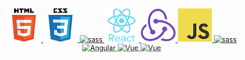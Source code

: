 
<div align="center">
  <a href="https://www.w3.org/html/" target="_blank" title rel="noreferrer"> 
     <img src="https://raw.githubusercontent.com/devicons/devicon/master/icons/html5/html5-original-wordmark.svg" alt="html5" width="70" height="70"/> 
  </a>
  <a href="https://www.w3schools.com/css/" target="_blank" title rel="noreferrer"> 
    <img src="https://raw.githubusercontent.com/devicons/devicon/master/icons/css3/css3-original-wordmark.svg" alt="css3" width="70" height="70"/> 
  </a>
  <a href="https://sass-lang.com" target="_blank" title rel="noreferrer"> 
    <img src="https://sass-scss.ru/assets/img/styleguide/seal-color-aef0354c.png" alt="sass" width="70" height="70"/> 
  </a>  
  <a href="https://reactjs.org/" target="_blank" title rel="noreferrer"> 
    <img src="https://raw.githubusercontent.com/devicons/devicon/master/icons/react/react-original-wordmark.svg" alt="react" width="70" height="70"/> 
  </a>
  <a href="https://redux.js.org" target="_blank" title rel="noreferrer"> 
    <img src="https://raw.githubusercontent.com/devicons/devicon/master/icons/redux/redux-original.svg" alt="redux" width="70" height="70"/> 
  </a>
  <a href="https://developer.mozilla.org/en-US/docs/Web/JavaScript" target="_blank" title rel="noreferrer"> 
    <img src="https://raw.githubusercontent.com/devicons/devicon/master/icons/javascript/javascript-original.svg" alt="javascript" width="70" height="70"/> 
  </a> 
  <a href="https://www.typescriptlang.org/" target="_blank" title rel="noreferrer"> 
    <img src="https://upload.wikimedia.org/wikipedia/commons/thumb/4/4c/Typescript_logo_2020.svg/512px-Typescript_logo_2020.svg.png" alt="sass" width="70" height="70"/> 
  </a>   
   <a href="https://angular.io/" target="_blank" title rel="noreferrer"> 
    <img src="https://seeklogo.com/images/A/angular-logo-B76B1CDE98-seeklogo.com.png" alt="Angular" width="70" height="70"/> 
  </a> 
    <a href="https://vuejs.org/" target="_blank" title rel="noreferrer"> 
    <img src="https://upload.wikimedia.org/wikipedia/commons/thumb/9/95/Vue.js_Logo_2.svg/1200px-Vue.js_Logo_2.svg.png" alt="Vue" width="70" height="70"/> 
  </a>
  <a href="https://pinia.vuejs.org/" target="_blank" title rel="noreferrer"> 
    <img src="https://pinia.vuejs.org/logo.svg" alt="Vue" width="70" height="70"/> 
  </a>   
</div>
